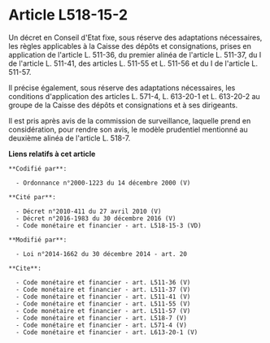 # Article L518-15-2

Un décret en Conseil d'Etat fixe, sous réserve des adaptations nécessaires, les règles applicables à la Caisse des dépôts et
consignations, prises en application de l'article L. 511-36, du premier alinéa de l'article L. 511-37, du I de l'article L.
511-41, des articles L. 511-55 et L. 511-56 et du I de l'article L. 511-57. 

Il précise également, sous réserve des adaptations nécessaires, les conditions d'application des articles L. 571-4, 
L. 613-20-1 et L. 613-20-2 au groupe de la Caisse des dépôts et consignations et à ses dirigeants. 

Il est pris après avis de la commission de surveillance, laquelle prend en considération, pour rendre son avis, le modèle
prudentiel mentionné au deuxième alinéa de l'article L. 518-7.

**Liens relatifs à cet article**

	**Codifié par**:

	  - Ordonnance n°2000-1223 du 14 décembre 2000 (V)

	**Cité par**:

	  - Décret n°2010-411 du 27 avril 2010 (V)
	  - Décret n°2016-1983 du 30 décembre 2016 (V)
	  - Code monétaire et financier - art. L518-15-3 (VD)

	**Modifié par**:

	  - Loi n°2014-1662 du 30 décembre 2014 - art. 20

	**Cite**:

	  - Code monétaire et financier - art. L511-36 (V)
	  - Code monétaire et financier - art. L511-37 (V)
	  - Code monétaire et financier - art. L511-41 (V)
	  - Code monétaire et financier - art. L511-55 (V)
	  - Code monétaire et financier - art. L511-57 (V)
	  - Code monétaire et financier - art. L518-7 (V)
	  - Code monétaire et financier - art. L571-4 (V)
	  - Code monétaire et financier - art. L613-20-1 (V)
